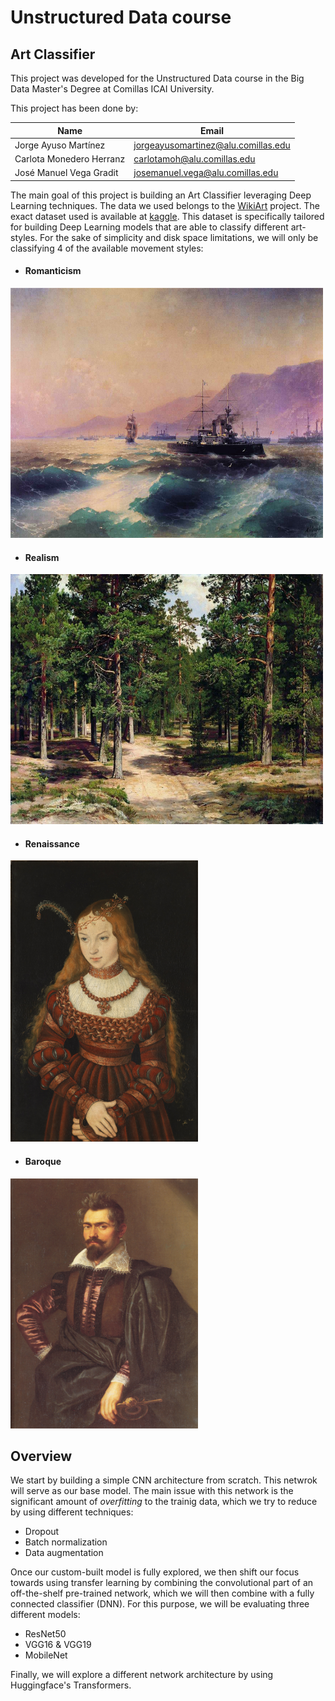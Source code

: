 # **Unstructured Data course**

## **Art Classifier**

This project was developed for the Unstructured Data course in the Big Data Master's Degree at Comillas ICAI University.

This project has been done by:

|Name                    |Email                              |
|------------------------|-----------------------------------|
|Jorge Ayuso Martínez    |jorgeayusomartinez@alu.comillas.edu|
|Carlota Monedero Herranz|carlotamoh@alu.comillas.edu        |
|José Manuel Vega Gradit |josemanuel.vega@alu.comillas.edu   |

The main goal of this project is building an Art Classifier leveraging Deep Learning techniques. The data we used belongs to the [WikiArt](https://www.wikiart.org/) project. The exact dataset used is available at [kaggle](https://www.kaggle.com/datasets/sivarazadi/wikiart-art-movementsstyles). This dataset is specifically tailored for building Deep Learning models that are able to classify different art-styles. For the sake of simplicity and disk space limitations, we will only be classifying 4 of the available movement styles: 

- #### Romanticism

<p align="left">
    <img src="docs/romanticism_example.jpg" width="500" height="400" />
<p>

- #### Realism

<p align="left">
    <img src="docs/realism_example.jpg" width="500" height="400" />
<p>

- #### Renaissance

<p align="left">
    <img src="docs/renaissance_example.jpg" width="300" height="450" />
<p>

- #### Baroque

<p align="left">
    <img src="docs/baroque_example.jpg" width="300" height="400" />
<p>

## Overview

We start by building a simple CNN architecture from scratch. This netwrok will serve as our base model. The main issue with this network is the significant amount of *overfitting* to the trainig data, which we try to reduce by using different techniques:

+ Dropout
+ Batch normalization
+ Data augmentation

Once our custom-built model is fully explored, we then shift our focus towards using transfer learning by combining the convolutional part of an off-the-shelf pre-trained network, which we will then combine with a fully connected classifier (DNN). For this purpose, we will be evaluating three different models:

+ ResNet50
+ VGG16 & VGG19
+ MobileNet

Finally, we will explore a different network architecture by using Huggingface's Transformers. 